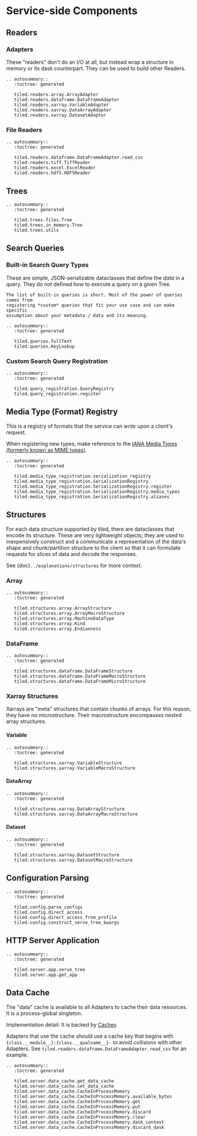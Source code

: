 # Service-side Components

## Readers

### Adapters

These "readers" don't do an I/O at all, but instead wrap a structure in memory
or its dask counterpart. They can be used to build other Readers.

```{eval-rst}
.. autosummary::
   :toctree: generated

   tiled.readers.array.ArrayAdapter
   tiled.readers.dataframe.DataFrameAdapter
   tiled.readers.xarray.VariableAdapter
   tiled.readers.xarray.DataArrayAdapter
   tiled.readers.xarray.DatasetAdapter
```

### File Readers

```{eval-rst}
.. autosummary::
   :toctree: generated

   tiled.readers.dataframe.DataFrameAdapter.read_csv
   tiled.readers.tiff.TiffReader
   tiled.readers.excel.ExcelReader
   tiled.readers.hdf5.HDF5Reader
```

## Trees

```{eval-rst}
.. autosummary::
   :toctree: generated

   tiled.trees.files.Tree
   tiled.trees.in_memory.Tree
   tiled.trees.utils
```

## Search Queries

### Built-in Search Query Types

These are simple, JSON-serializable dataclasses that define the *data*
in a query. They do not defined *how* to execute a query on a given Tree.

```{note}
The list of built-in queries is short. Most of the power of queries comes from
registering *custom* queries that fit your use case and can make specific
assumption about your metadata / data and its meaning.
```

```{eval-rst}
.. autosummary::
   :toctree: generated

   tiled.queries.FullText
   tiled.queries.KeyLookup
```

### Custom Search Query Registration

```{eval-rst}
.. autosummary::
   :toctree: generated

   tiled.query_registration.QueryRegistry
   tiled.query_registration.register
```

## Media Type (Format) Registry

This is a registry of formats that the service can *write* upon a client's request.

When registering new types, make reference to the
[IANA Media Types (formerly known as MIME types)](https://www.iana.org/assignments/media-types/media-types.xhtml).

```{eval-rst}
.. autosummary::
   :toctree: generated

   tiled.media_type_registration.serialization_registry
   tiled.media_type_registration.SerializationRegistry
   tiled.media_type_registration.SerializationRegistry.register
   tiled.media_type_registration.SerializationRegistry.media_types
   tiled.media_type_registration.SerializationRegistry.aliases
```

## Structures

For each data structure supported by tiled, there are dataclasses that encode
its structure.  These are very lightweight objects; they are used to
inexpensively construct and a communicate a representation of the data's
shape and chunk/partition structure to the client so that it can formulate
requests for slices of data and decode the responses.

See {doc}`../explanations/structures` for more context.

### Array

```{eval-rst}
.. autosummary::
   :toctree: generated

   tiled.structures.array.ArrayStructure
   tiled.structures.array.ArrayMacroStructure
   tiled.structures.array.MachineDataType
   tiled.structures.array.Kind
   tiled.structures.array.Endianness
```

### DataFrame

```{eval-rst}
.. autosummary::
   :toctree: generated

   tiled.structures.dataframe.DataFrameStructure
   tiled.structures.dataframe.DataFrameMacroStructure
   tiled.structures.dataframe.DataFrameMicroStructure
```

### Xarray Structures

Xarrays are "meta" structures that contain chunks of arrays. For this reason,
they have no microstructure. Their macrostructure encompasses nested array
structures.

#### Variable

```{eval-rst}
.. autosummary::
   :toctree: generated

   tiled.structures.xarray.VariableStructure
   tiled.structures.xarray.VariableMacroStructure
```

#### DataArray

```{eval-rst}
.. autosummary::
   :toctree: generated

   tiled.structures.xarray.DataArrayStructure
   tiled.structures.xarray.DataArrayMacroStructure
```

#### Dataset

```{eval-rst}
.. autosummary::
   :toctree: generated

   tiled.structures.xarray.DatasetStructure
   tiled.structures.xarray.DatasetMacroStructure
```

## Configuration Parsing

```{eval-rst}
.. autosummary::
   :toctree: generated

   tiled.config.parse_configs
   tiled.config.direct_access
   tiled.config.direct_access_from_profile
   tiled.config.construct_serve_tree_kwargs
```
## HTTP Server Application

```{eval-rst}
.. autosummary::
   :toctree: generated

   tiled.server.app.serve_tree
   tiled.server.app.get_app
```

## Data Cache

The "data" cache is available to all Adapters to cache their data resources. It
is a process-global singleton.

Implementation detail: It is backed by [Cachey](https://github.com/dask/cachey).

Adapters that use the cache _should_ use a cache key that begins with
`{class.__module__}:{class.__qualname__}-` to avoid collisions with other
Adapters. See `tiled.readers.dataframe.DataFrameAdapter.read_csv` for an
example.

```{eval-rst}
.. autosummary::
   :toctree: generated

   tiled.server.data_cache.get_data_cache
   tiled.server.data_cache.set_data_cache
   tiled.server.data_cache.CacheInProcessMemory
   tiled.server.data_cache.CacheInProcessMemory.available_bytes
   tiled.server.data_cache.CacheInProcessMemory.get
   tiled.server.data_cache.CacheInProcessMemory.put
   tiled.server.data_cache.CacheInProcessMemory.discard
   tiled.server.data_cache.CacheInProcessMemory.clear
   tiled.server.data_cache.CacheInProcessMemory.dask_context
   tiled.server.data_cache.CacheInProcessMemory.discard_dask
```